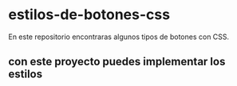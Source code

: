 # estilos-de-botones-css
En este repositorio encontraras algunos tipos de botones con CSS.

## con este proyecto puedes implementar los estilos
